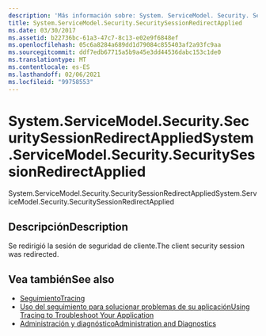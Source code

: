 ```yaml
---
description: 'Más información sobre: System. ServiceModel. Security. SecuritySessionRedirectApplied'
title: System.ServiceModel.Security.SecuritySessionRedirectApplied
ms.date: 03/30/2017
ms.assetid: b22736bc-61a3-47c7-8c13-e02e9f6848ef
ms.openlocfilehash: 05c6a8284a689dd1d79084c855403af2a93fc9aa
ms.sourcegitcommit: ddf7edb67715a5b9a45e3dd44536dabc153c1de0
ms.translationtype: MT
ms.contentlocale: es-ES
ms.lasthandoff: 02/06/2021
ms.locfileid: "99758553"
---
```

# <a name="systemservicemodelsecuritysecuritysessionredirectapplied"></a><span data-ttu-id="bd0a2-103">System.ServiceModel.Security.SecuritySessionRedirectApplied</span><span class="sxs-lookup"><span data-stu-id="bd0a2-103">System.ServiceModel.Security.SecuritySessionRedirectApplied</span></span>

<span data-ttu-id="bd0a2-104">System.ServiceModel.Security.SecuritySessionRedirectApplied</span><span class="sxs-lookup"><span data-stu-id="bd0a2-104">System.ServiceModel.Security.SecuritySessionRedirectApplied</span></span>  
  
## <a name="description"></a><span data-ttu-id="bd0a2-105">Descripción</span><span class="sxs-lookup"><span data-stu-id="bd0a2-105">Description</span></span>  

 <span data-ttu-id="bd0a2-106">Se redirigió la sesión de seguridad de cliente.</span><span class="sxs-lookup"><span data-stu-id="bd0a2-106">The client security session was redirected.</span></span>  
  
## <a name="see-also"></a><span data-ttu-id="bd0a2-107">Vea también</span><span class="sxs-lookup"><span data-stu-id="bd0a2-107">See also</span></span>

- [<span data-ttu-id="bd0a2-108">Seguimiento</span><span class="sxs-lookup"><span data-stu-id="bd0a2-108">Tracing</span></span>](index.md)
- [<span data-ttu-id="bd0a2-109">Uso del seguimiento para solucionar problemas de su aplicación</span><span class="sxs-lookup"><span data-stu-id="bd0a2-109">Using Tracing to Troubleshoot Your Application</span></span>](using-tracing-to-troubleshoot-your-application.md)
- [<span data-ttu-id="bd0a2-110">Administración y diagnóstico</span><span class="sxs-lookup"><span data-stu-id="bd0a2-110">Administration and Diagnostics</span></span>](../index.md)

